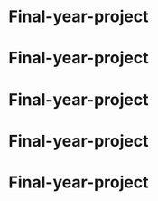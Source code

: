 # Final-year-project
# Final-year-project
# Final-year-project
# Final-year-project
# Final-year-project
